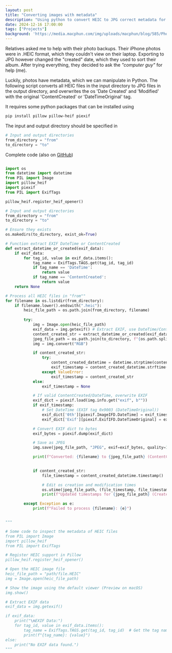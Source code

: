 ```yaml
---
layout: post
title: "Converting images with metadata"
description: "Using python to convert HEIC to JPG correct metadata for apple photos"
date: 2024-12-16 17:00:00
tags: ["Projects"]
background: 'https://media.macphun.com/img/uploads/macphun/blog/585/PhotosMac.png'
---
```


Relatives asked me to help with their photo backups.
Their iPhone photos were in .HEIC format, which they couldn't view on their laptop. Exporting to JPG however changed the "created" date, which they used to sort their album. After trying everything, they decided to ask the *"computer guy"* for help (me).

Luckily, photos have metadata, which we can manipulate in Python. The following script converts all HEIC files in the input directory to JPG files in the output directory, and overwrites the os 'Date Created' and 'Modified' with the original 'ContentCreated' or 'DateTimeOriginal' tag. 

It requires some python packages that can be installed using

```zsh
pip install pillow pillow-heif piexif
```

The input and output directory should be specified in
```python
# Input and output directories
from_directory = "from"
to_directory = "to"
```

Complete code (also on <a href="https://github.com/SJbrou/HEIC_to_JPG">GitHub</a>)

```python

import os
from datetime import datetime
from PIL import Image
import pillow_heif
import piexif
from PIL import ExifTags

pillow_heif.register_heif_opener()

# Input and output directories
from_directory = "from"
to_directory = "to"

# Ensure they exists
os.makedirs(to_directory, exist_ok=True)

# Function extract EXIF DateTime or ContentCreated
def extract_datetime_or_created(exif_data):
    if exif_data:
        for tag_id, value in exif_data.items():
            tag_name = ExifTags.TAGS.get(tag_id, tag_id)
            if tag_name == 'DateTime':
                return value
            if tag_name == 'ContentCreated':
                return value
    return None

# Process all HEIC files in "from""
for filename in os.listdir(from_directory):
    if filename.lower().endswith(".heic"):
        heic_file_path = os.path.join(from_directory, filename)
        
        try:
            img = Image.open(heic_file_path)
            exif_data = img.getexif() # Extract EXIF, use DateTime/ContentCreated
            content_created_str = extract_datetime_or_created(exif_data)
            jpeg_file_path = os.path.join(to_directory, f"{os.path.splitext(filename)[0]}.jpg") # Convert to JPEG
            img = img.convert("RGB")

            if content_created_str:
                try:
                    content_created_datetime = datetime.strptime(content_created_str, "%Y:%m:%d %H:%M:%S")
                    exif_timestamp = content_created_datetime.strftime("%Y:%m:%d %H:%M:%S")
                except ValueError:
                    exif_timestamp = content_created_str
            else:
                exif_timestamp = None

            # If valid ContentCreated/DateTime, overwrite EXIF
            exif_dict = piexif.load(img.info.get("exif", b""))
            if exif_timestamp:
                # Set DateTime (EXIF tag 0x9003 (DateTimeOriginal))
                exif_dict['0th'][piexif.ImageIFD.DateTime] = exif_timestamp
                exif_dict['Exif'][piexif.ExifIFD.DateTimeOriginal] = exif_timestamp  # Set DateTimeOriginal tag

            # Convert EXIF dict to bytes
            exif_bytes = piexif.dump(exif_dict)

            # Save as JPEG
            img.save(jpeg_file_path, "JPEG", exif=exif_bytes, quality=100, optimize=True)

            print(f"Converted: {filename} to {jpeg_file_path} (ContentCreated: {exif_timestamp})")

            
            if content_created_str:
                file_timestamp = content_created_datetime.timestamp()

                # Edit os creation and modification times
                os.utime(jpeg_file_path, (file_timestamp, file_timestamp))
                print(f"Updated timestamps for {jpeg_file_path} (Created/Modified: {exif_timestamp})")

        except Exception as e:
            print(f"Failed to process {filename}: {e}")


"""

# Some code to inspect the metadata of HEIC files
from PIL import Image
import pillow_heif
from PIL import ExifTags

# Register HEIC support in Pillow
pillow_heif.register_heif_opener()

# Open the HEIC image file
heic_file_path = "path/file.HEIC"
img = Image.open(heic_file_path)

# Show the image using the default viewer (Preview on macOS)
img.show()

# Extract EXIF data
exif_data = img.getexif()

if exif_data:
    print("\nEXIF Data:")
    for tag_id, value in exif_data.items():
        tag_name = ExifTags.TAGS.get(tag_id, tag_id)  # Get the tag name from the ExifTags dictionary
        print(f"{tag_name}: {value}")
else:
    print("No EXIF data found.")
"""

```
